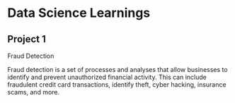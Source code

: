 # Data Science Learnings

## Project 1

Fraud Detection

Fraud detection is a set of processes and analyses that allow businesses to identify and prevent unauthorized financial activity. This can include fraudulent credit card transactions, identify theft, cyber hacking, insurance scams, and more.


